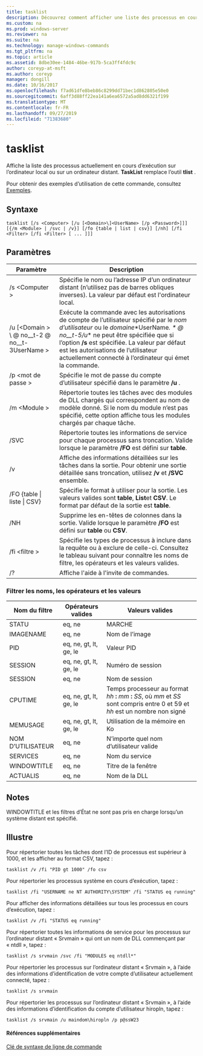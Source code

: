 ```yaml
---
title: tasklist
description: Découvrez comment afficher une liste des processus en cours d’exécution sur l’ordinateur local ou distant.
ms.custom: na
ms.prod: windows-server
ms.reviewer: na
ms.suite: na
ms.technology: manage-windows-commands
ms.tgt_pltfrm: na
ms.topic: article
ms.assetid: 8dbe30ee-1484-46be-917b-5ca3ff4fdc9c
author: coreyp-at-msft
ms.author: coreyp
manager: dongill
ms.date: 10/16/2017
ms.openlocfilehash: f7ad61dfe8beb86c8299dd71bec1d862805e50e0
ms.sourcegitcommit: 6aff3d88ff22ea141a6ea6572a5ad8dd6321f199
ms.translationtype: MT
ms.contentlocale: fr-FR
ms.lasthandoff: 09/27/2019
ms.locfileid: "71383680"
---
```

# <a name="tasklist"></a>tasklist

Affiche la liste des processus actuellement en cours d’exécution sur l’ordinateur local ou sur un ordinateur distant. **TaskList** remplace l’outil **tlist** .

Pour obtenir des exemples d’utilisation de cette commande, consultez [Exemples](#BKMK_examples).

## <a name="syntax"></a>Syntaxe

```
tasklist [/s <Computer> [/u [<Domain>\]<UserName> [/p <Password>]]] [{/m <Module> | /svc | /v}] [/fo {table | list | csv}] [/nh] [/fi <Filter> [/fi <Filter> [ ... ]]]
```

## <a name="parameters"></a>Paramètres

|          Paramètre           |                                                                                                                                            Description                                                                                                                                             |
|------------------------------|----------------------------------------------------------------------------------------------------------------------------------------------------------------------------------------------------------------------------------------------------------------------------------------------------|
|        /s \<Computer >        |                                                                                         Spécifie le nom ou l’adresse IP d’un ordinateur distant (n’utilisez pas de barres obliques inverses). La valeur par défaut est l'ordinateur local.                                                                                         |
| /u [\<Domain > \\ @ no__t-2 @ no__t-3UserName > | Exécute la commande avec les autorisations de compte de l’utilisateur spécifié par le *nom d’utilisateur* ou le *domaine*\*UserName<em>. \* @ no__t-5/u</em>\* ne peut être spécifiée que si l’option **/s** est spécifiée. La valeur par défaut est les autorisations de l’utilisateur actuellement connecté à l’ordinateur qui émet la commande. |
|        /p \<mot de passe >        |                                                                                                       Spécifie le mot de passe du compte d’utilisateur spécifié dans le paramètre **/u** .                                                                                                        |
|         /m \<Module >         |                                                               Répertorie toutes les tâches avec des modules de DLL chargés qui correspondent au nom de modèle donné. Si le nom du module n’est pas spécifié, cette option affiche tous les modules chargés par chaque tâche.                                                                |
|             /SVC             |                                                                                    Répertorie toutes les informations de service pour chaque processus sans troncation. Valide lorsque le paramètre **/FO** est défini sur **table**.                                                                                    |
|              /v              |                                                                                 Affiche des informations détaillées sur les tâches dans la sortie. Pour obtenir une sortie détaillée sans troncation, utilisez **/v** et **/SVC** ensemble.                                                                                 |
|  /FO {table \| liste \| CSV}  |                                                                             Spécifie le format à utiliser pour la sortie. Les valeurs valides sont **table**, **List**et **CSV**. Le format par défaut de la sortie est **table**.                                                                             |
|             /NH              |                                                                                             Supprime les en-têtes de colonnes dans la sortie. Valide lorsque le paramètre **/FO** est défini sur **table** ou **CSV**.                                                                                              |
|        /fi \<filtre >         |                                                                          Spécifie les types de processus à inclure dans la requête ou à exclure de celle-ci. Consultez le tableau suivant pour connaître les noms de filtre, les opérateurs et les valeurs valides.                                                                          |
|              /?              |                                                                                                                                Affiche l'aide à l'invite de commandes.                                                                                                                                |

### <a name="filter-names-operators-and-values"></a>Filtrer les noms, les opérateurs et les valeurs

| Nom du filtre |    Opérateurs valides     |                                                                 Valeurs valides                                                                 |
|-------------|------------------------|----------------------------------------------------------------------------------------------------------------------------------------------|
|   STATU    |         eq, ne         |                                                                   MARCHE                                                                    |
|  IMAGENAME  |         eq, ne         |                                                                  Nom de l’image                                                                  |
|     PID     | eq, ne, gt, lt, ge, le |                                                                  Valeur PID                                                                   |
|   SESSION   | eq, ne, gt, lt, ge, le |                                                                Numéro de session                                                                |
| SESSION |         eq, ne         |                                                                 Nom de session                                                                 |
|   CPUTIME   | eq, ne, gt, lt, ge, le | Temps processeur au format <em>hh</em> **:** <em>mm</em> **:** <em>SS</em>, où *mm* et *SS* sont compris entre 0 et 59 et *hh* est un nombre non signé |
|  MEMUSAGE   | eq, ne, gt, lt, ge, le |                                                              Utilisation de la mémoire en Ko                                                              |
|  NOM D’UTILISATEUR   |         eq, ne         |                                                             N’importe quel nom d’utilisateur valide                                                              |
|  SERVICES   |         eq, ne         |                                                                 Nom du service                                                                 |
| WINDOWTITLE |         eq, ne         |                                                                 Titre de la fenêtre                                                                 |
|   ACTUALIS   |         eq, ne         |                                                                   Nom de la DLL                                                                   |

## <a name="remarks"></a>Notes

WINDOWTITLE et les filtres d’État ne sont pas pris en charge lorsqu’un système distant est spécifié.

## <a name="BKMK_examples"></a>Illustre

Pour répertorier toutes les tâches dont l’ID de processus est supérieur à 1000, et les afficher au format CSV, tapez :
```
tasklist /v /fi "PID gt 1000" /fo csv
```
Pour répertorier les processus système en cours d’exécution, tapez :
```
tasklist /fi "USERNAME ne NT AUTHORITY\SYSTEM" /fi "STATUS eq running"
```
Pour afficher des informations détaillées sur tous les processus en cours d’exécution, tapez :
```
tasklist /v /fi "STATUS eq running"
```
Pour répertorier toutes les informations de service pour les processus sur l’ordinateur distant « Srvmain » qui ont un nom de DLL commençant par « ntdll », tapez :
```
tasklist /s srvmain /svc /fi "MODULES eq ntdll*"
```
Pour répertorier les processus sur l’ordinateur distant « Srvmain », à l’aide des informations d’identification de votre compte d’utilisateur actuellement connecté, tapez :
```
tasklist /s srvmain 
```
Pour répertorier les processus sur l’ordinateur distant « Srvmain », à l’aide des informations d’identification du compte d’utilisateur hiropln, tapez :
```
tasklist /s srvmain /u maindom\hiropln /p p@ssW23
```

#### <a name="additional-references"></a>Références supplémentaires

[Clé de syntaxe de ligne de commande](command-line-syntax-key.md)